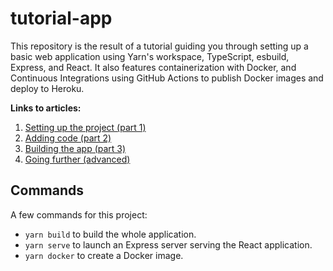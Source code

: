 # tutorial-app

This repository is the result of a tutorial guiding you through setting up a basic web application using Yarn's workspace, TypeScript, esbuild, Express, and React. It also features containerization with Docker, and Continuous Integrations using GitHub Actions to publish Docker images and deploy to Heroku.

**Links to articles:**

1. [Setting up the project (part 1)](https://halftheopposite.dev/post/app-yarn-typescript-esbuild-part-1)
2. [Adding code (part 2)](https://halftheopposite.dev/post/app-yarn-typescript-esbuild-part-2)
3. [Building the app (part 3)](https://halftheopposite.dev/post/app-yarn-typescript-esbuild-part-3)
4. [Going further (advanced)](https://halftheopposite.dev/post/app-yarn-typescript-esbuild-part-going-further)

## Commands

A few commands for this project:

- `yarn build` to build the whole application.
- `yarn serve` to launch an Express server serving the React application.
- `yarn docker` to create a Docker image.
